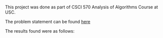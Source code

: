 This project was done as part of CSCI 570 Analysis of Algorithms Course at USC. 

The problem statement can be found [here](https://github.com/anushka-deshpande/CSCI570-project/blob/main/CSCI570_Fall22_Project.pdf)

The results found were as follows:
